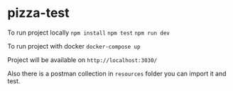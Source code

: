 # pizza-test

To run project locally 
`npm install`
`npm test`
`npm run dev`

To run project with docker `docker-compose up`

Project will be available on `http://localhost:3030/`

Also there is a postman collection in `resources` folder
you can import it and test.
